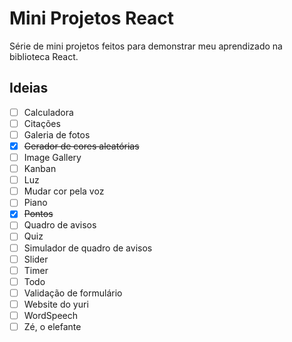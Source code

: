 # Mini Projetos React
Série de mini projetos feitos para demonstrar meu aprendizado na biblioteca React.

## Ideias

- [ ] Calculadora
- [ ] Citações
- [ ] Galeria de fotos
- [x] ~~Gerador de cores aleatórias~~
- [ ] Image Gallery
- [ ] Kanban
- [ ] Luz
- [ ] Mudar cor pela voz
- [ ] Piano
- [x] ~~Pontos~~
- [ ] Quadro de avisos
- [ ] Quiz
- [ ] Simulador de quadro de avisos
- [ ] Slider
- [ ] Timer
- [ ] Todo
- [ ] Validação de formulário
- [ ] Website do yuri
- [ ] WordSpeech
- [ ] Zé, o elefante